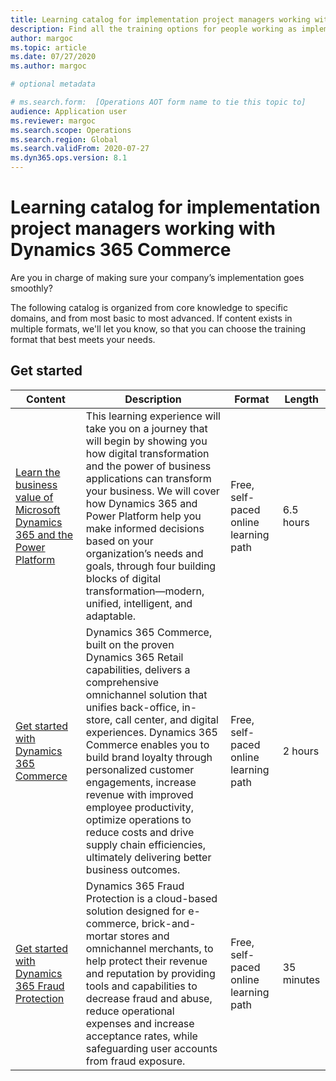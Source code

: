 ```yaml
---
title: Learning catalog for implementation project managers working with Dynamics 365 Commerce
description: Find all the training options for people working as implementation project managers with Dynamics 365 Commerce.
author: margoc
ms.topic: article
ms.date: 07/27/2020
ms.author: margoc

# optional metadata

# ms.search.form:  [Operations AOT form name to tie this topic to]
audience: Application user
ms.reviewer: margoc
ms.search.scope: Operations
ms.search.region: Global
ms.search.validFrom: 2020-07-27
ms.dyn365.ops.version: 8.1
---
```


# Learning catalog for implementation project managers working with Dynamics 365 Commerce

Are you in charge of making sure your company’s implementation goes smoothly?

The following catalog is organized from core knowledge to specific domains, and from most basic to most advanced. If content exists in multiple formats, we'll let you know, so that you can choose the training format that best meets your needs.

## Get started<a name="get-started"></a>

| Content | Description  | Format  | Length    |
|------------------------------------------------------------------------------------------------------------------------------------------------------------------------------|---------------------------------------------------------------------------------------------------------------------------------------------------------------------------------------------------------------------------------------------------------------------------------------------------------------------------------------------------------------------------------------------------|-----------------------------------------|-----------|
| [Learn the business value of Microsoft Dynamics 365 and the Power Platform](https://docs.microsoft.com/learn/paths/learn-business-value-of-dynamics-365-and-power-platform/) | This learning experience will take you on a journey that will begin by showing you how digital transformation and the power of business applications can transform your business. We will cover how Dynamics 365 and Power Platform help you make informed decisions based on your organization’s needs and goals, through four building blocks of digital transformation—modern, unified, intelligent, and adaptable. | Free, self-paced online learning path   | 6.5 hours   |
| [Get started with Dynamics 365 Commerce](https://docs.microsoft.com/learn/paths/get-started-dynamics-365-commerce/)  | Dynamics 365 Commerce, built on the proven Dynamics 365 Retail capabilities, delivers a comprehensive omnichannel solution that unifies back-office, in-store, call center, and digital experiences. Dynamics 365 Commerce enables you to build brand loyalty through personalized customer engagements, increase revenue with improved employee productivity, optimize operations to reduce costs and drive supply chain efficiencies, ultimately delivering better business outcomes. | Free, self-paced online learning path   | 2 hours   |
| [Get started with Dynamics 365 Fraud Protection](https://docs.microsoft.com/learn/modules/get-started-fraud-protection/)| Dynamics 365 Fraud Protection is a cloud-based solution designed for e-commerce, brick-and-mortar stores and omnichannel merchants, to help protect their revenue and reputation by providing tools and capabilities to decrease fraud and abuse, reduce operational expenses and increase acceptance rates, while safeguarding user accounts from fraud exposure. | Free, self-paced online learning path | 35 minutes |
